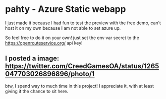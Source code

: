 ﻿# pahty - Azure Static webapp
I just made it because I had fun to test the preview with the free demo, can't host it on my own because I am not able to set azure up.

So feel free to do it on your own!
just set the env var secret to the  https://openrouteservice.org/ api key!

## I posted a image: https://twitter.com/CreedGamesOA/status/1265047703026896896/photo/1

btw, I spend way to much time in this project! I appreciate it, with at least giving it the chance to sit here.
